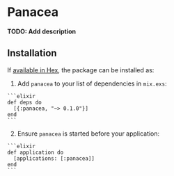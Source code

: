 # Panacea

**TODO: Add description**

## Installation

If [available in Hex](https://hex.pm/docs/publish), the package can be installed as:

  1. Add `panacea` to your list of dependencies in `mix.exs`:

    ```elixir
    def deps do
      [{:panacea, "~> 0.1.0"}]
    end
    ```

  2. Ensure `panacea` is started before your application:

    ```elixir
    def application do
      [applications: [:panacea]]
    end
    ```

